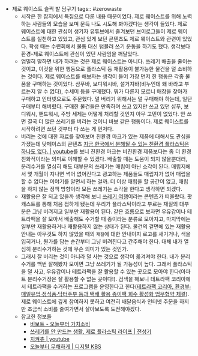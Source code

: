 - 제로 웨이스트 슬쩍 발 담구기
  tags:: #zerowaste
	- 시작은 한 잡지에서 특집으로 다룬 내용 때문이었다. 제로 웨이스트를 위해 노력하는 사람들의 모습을 보며 문득 나도 시도해 봐야겠다는 생각이 들었다. 제로 웨이스트에 대한 관심이 생기자 유튜브에서 즐겨보던 브이로그들이 제로 웨이스트를 실천하고 있었고, 관심 있게 보던 콘텐츠도 제로 웨이스트와 관련이 있었다. 학생 때는 수련회에서 물통 대신 텀블러 쓰기 운동을 하기도 했다. 생각보다 환경-제로 웨이스트에 관심이 있던 사람임을 깨달았다.
	- 엄밀히 말하면 내가 하려는 것은 제로 웨이스트는 아니다. 쓰레기 배출을 줄이는 것이고, 이것을 위한 행동으로 플라스틱 등 재활용이 불가능한 물건을 덜 소비하는 것이다. 제로 웨이스트를 해보자는 생각이 들어 가장 먼저 한 행동은 각종 물품을 구매하는 것이었다. 샴푸바, 보디워시바, 설거지바(비누인데 왜 바라고 부르는지 알 수 없다), 수세미 등을 구매했다. 뭐가 다른지 모르니 매장을 찾아가 구매하고 인터넷으로도 주문했다. 덜 버리기 위해서는 덜 구매해야 하는데, 일단 구매부터 해버렸다. 구매한 물건들은 만족하며 쓰고 있지만 쓰고 있던 샴푸, 보디워시, 핸드워시, 주방 세제는 어떻게 처리할 것인지 아무 고민이 없었다. 안 쓰면 결국 더 많은 쓰레기를 버리는 것이니 바보 같은 행동이다. 제로 웨이스트를 시작하려면 쓰던 것부터 다 쓰는 게 먼저다.
	- 버리는 것에 대한 자료를 찾아보며 친환경 마크가 있는 제품에 대해서도 관심을 가졌는데 닷페이스의 콘텐츠 [지금 한국에서 분해될 수 있는 친환경 플라스틱은 하나도 없다. | youtube](https://youtu.be/_d9x9KisQZM)를 보니 친환경 마크는 비친환경 제품보다는 좀 더 환경 친화적이라는 의미로 이해할 수 있겠다. 배출할 때는 도움이 되지 않을뿐더러, 분리수거를 열심히 해도 대부분의 쓰레기는 매립이 아닌 소각이 된다. 매립지에서 몇 개월이 지나면 썩어 없어진다고 광고하는 제품들도 매립지가 없어 매립을 할 수 없다는 이야기를 알면서 하는 걸까. 더 이상 매립을 할 공간이 없고, 매립을 하지 않는 정책 방향이라 모든 쓰레기는 소각을 한다고 생각하면 되겠다.
	- 재활용은 잘 되고 있을까 생각해 보니 [쓰레기 여행](https://brunch.co.kr/magazine/trashtravels)이라는 콘텐츠가 떠올랐다. 팟캐스트를 통해 처음 접하게 됐는데 우리가 플라스틱이라고 부르는 재질의 대부분은 그냥 버려지고 일부만 재활용이 된다. 같은 흐름으로 보자면 우유갑이나 테트라팩을 잘 모아서 배출해도 수거할 때 종이라는 분류로 모아지고, 마지막에는 일부만 재활용하거나 재활용하지 않는 상태가 된다. 물건의 겉면에 있는 재활용 안내는 아무것도 하지 않았을 때의 `재질`에 대한 안내이지 로고를 새기거나, 색을 입히거나, 뭔가를 담는 순간부터 그냥 버려진다고 간주해야 한다. 대체 내가 열심히 분리수거하는 것에 무슨 의미가 있는 것인가.
	- 그래서 잘 버리는 것이 아니라 덜 사는 것으로 생각이 옮겨져야 한다. 내가 분리수거를 백번 잘해봤자 모이면 그냥 쓰레기가 될 가능성이 높다. 그래서 플라스틱을 덜 사고, 우유갑이나 테트라팩을 잘 활용할 수 있는 곳으로 모아야 한다(아파트 분리수거장은 잘 활용할 수 없는 곳이다!). 검색을 해보니 테트라팩 코리아에서 테트라팩을 수거하는 프로그램을 운영한다고 한다([테트라팩 코리아, 환경부∙매일유업∙정식품∙닥터주부 등과 택배 활용 종이팩 회수 활성화 업무협약 체결](http://kr.acrofan.com/detail.php?number=236469)). 제로 웨이스트에 깊게 참여하지 못하고 여전히 배달음식과 인터넷 주문을 하지만 조금씩 소비를 줄여가면서 살아보도록 도전해야겠다.
	- 참고한 정보들
		- [비보트 - 오늘부터 가치소비](https://bvoat.com/)
		- [쓰레기를 안 만드는 생활, 제로 플라스틱 라이프 | 전성기](https://www.junsungki.com/magazine/post-detail.do?id=1540)
		- [지켜츄 | youtube](https://www.youtube.com/channel/UChK2DhvPSG3sY0jIYYngVBA)
		- [오늘부터 무해하게 | 디지털 KBS](https://program.kbs.co.kr/2tv/enter/moohae/pc/index.html)